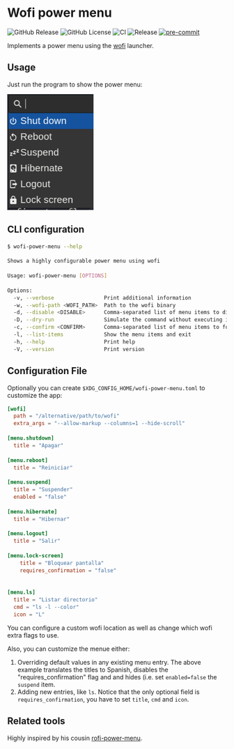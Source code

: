 # Wofi power menu

![GitHub Release](https://img.shields.io/github/v/release/szaffarano/wofi-power-menu?sort=date)
![GitHub License](https://img.shields.io/github/license/szaffarano/wofi-power-menu)
![CI](https://github.com/szaffarano/wofi-power-menu/actions/workflows/ci.yml/badge.svg)
![Release](https://github.com/szaffarano/wofi-power-menu/actions/workflows/release.yml/badge.svg)
[![pre-commit](https://img.shields.io/badge/pre--commit-enabled-brightgreen?logo=pre-commit)](https://github.com/pre-commit/pre-commit)

Implements a power menu using the [wofi](https://sr.ht/~scoopta/wofi/) launcher.

## Usage

Just run the program to show the power menu:

![wofi-power-menu](./img/wpm.png)

## CLI configuration

```bash
$ wofi-power-menu --help

Shows a highly configurable power menu using wofi

Usage: wofi-power-menu [OPTIONS]

Options:
  -v, --verbose                Print additional information
  -w, --wofi-path <WOFI_PATH>  Path to the wofi binary
  -d, --disable <DISABLE>      Comma-separated list of menu items to disable
  -D, --dry-run                Simulate the command without executing it
  -c, --confirm <CONFIRM>      Comma-separated list of menu items to force confirmation
  -l, --list-items             Show the menu items and exit
  -h, --help                   Print help
  -V, --version                Print version
```

## Configuration File

Optionally you can create `$XDG_CONFIG_HOME/wofi-power-menu.toml` to customize
the app:

```toml
[wofi]
  path = "/alternative/path/to/wofi"
  extra_args = "--allow-markup --columns=1 --hide-scroll"

[menu.shutdown]
  title = "Apagar"

[menu.reboot]
  title = "Reiniciar"

[menu.suspend]
  title = "Suspender"
  enabled = "false"

[menu.hibernate]
  title = "Hibernar"

[menu.logout]
  title = "Salir"

[menu.lock-screen]
    title = "Bloquear pantalla"
    requires_confirmation = "false"


[menu.ls]
  title = "Listar directorio"
  cmd = "ls -l --color"
  icon = "L"
```

You can configure a custom wofi location as well as change which wofi extra
flags to use.

Also, you can customize the menue either:

1. Overriding default values in any existing menu entry. The above example
   translates the titles to Spanish, disables the "requires_confirmation"
   flag and and hides (i.e. set `enabled=false` the `suspend` item.
1. Adding new entries, like `ls`. Notice that the only optional field is
   `requires_confirmation`, you have to set `title`, `cmd` and `icon`.

## Related tools

Highly inspired by his cousin [rofi-power-menu](https://github.com/jluttine/rofi-power-menu).
